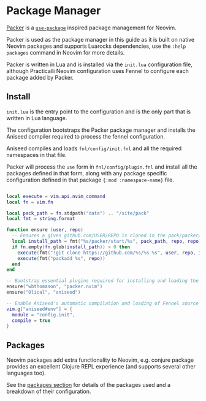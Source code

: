 # Package Manager

[Packer](https://github.com/wbthomason/packer.nvim) is a [`use-package`](https://github.com/jwiegley/use-package) inspired package management for Neovim.

Packer is used as the package manager in this guide as it is built on native Neovim packages and supports Luarocks dependencies, use the `:help packages` command in Neovim for more details.

Packer is written in Lua and is installed via the `init.lua` configuration file, although Practicalli Neovim configuration uses Fennel to configure each package added by Packer.


## Install

`init.lua` is the entry point to the configuration and is the only part that is written in Lua language.

The configuration bootstraps the Packer package manager and installs the Aniseed compiler required to process the fennel configuration.

Aniseed compiles and loads `fnl/config/init.fnl` and all the required namespaces in that file.

Packer will process the `use` form in `fnl/config/plugin.fnl` and install all the packages defined in that form, along with any package specific configuration defined in that package `{:mod :namespace-name}` file.


```lua

local execute = vim.api.nvim_command
local fn = vim.fn

local pack_path = fn.stdpath("data") .. "/site/pack"
local fmt = string.format

function ensure (user, repo)
  -- Ensures a given github.com/USER/REPO is cloned in the pack/packer/start directory.
  local install_path = fmt("%s/packer/start/%s", pack_path, repo, repo)
  if fn.empty(fn.glob(install_path)) > 0 then
    execute(fmt("!git clone https://github.com/%s/%s %s", user, repo, install_path))
    execute(fmt("packadd %s", repo))
  end
end

-- Bootstrap essential plugins required for installing and loading the rest.
ensure("wbthomason", "packer.nvim")
ensure("Olical", "aniseed")

-- Enable Aniseed's automatic compilation and loading of Fennel source code.
vim.g["aniseed#env"] = {
  module = "config.init",
  compile = true
}
```


## Packages

Neovim packages add extra functionality to Neovim, e.g. conjure package provides an excellent Clojure REPL experience (and supports several other languages too).

See the [packages section](packages/) for details of the packages used and a breakdown of their configuration.
